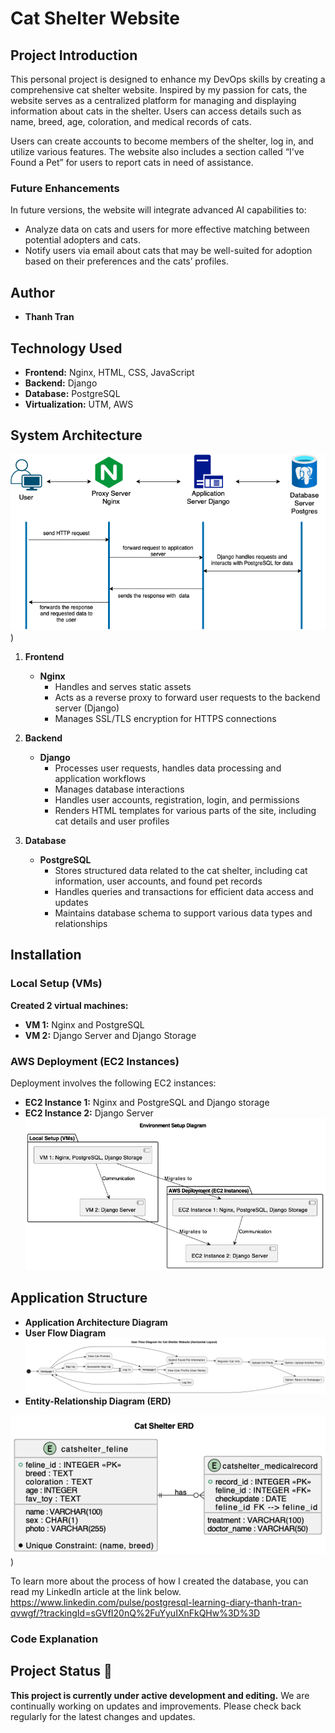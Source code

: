 # Cat Shelter Website

## Project Introduction

This personal project is designed to enhance my DevOps skills by creating a comprehensive cat shelter website. Inspired by my passion for cats, the website serves as a centralized platform for managing and displaying information about cats in the shelter. Users can access details such as name, breed, age, coloration, and medical records of cats. 

Users can create accounts to become members of the shelter, log in, and utilize various features. The website also includes a section called “I've Found a Pet” for users to report cats in need of assistance.

### Future Enhancements

In future versions, the website will integrate advanced AI capabilities to:
- Analyze data on cats and users for more effective matching between potential adopters and cats.
- Notify users via email about cats that may be well-suited for adoption based on their preferences and the cats’ profiles.

## Author

- **Thanh Tran**

## Technology Used

- **Frontend:** Nginx, HTML, CSS, JavaScript
- **Backend:** Django
- **Database:** PostgreSQL
- **Virtualization:** UTM, AWS

## System Architecture
![System Architecture](https://github.com/thanh-tran0106/thanhdevops/blob/master/system_architecture.drawio.png?raw=true))

1. **Frontend**
    - **Nginx**
        - Handles and serves static assets
        - Acts as a reverse proxy to forward user requests to the backend server (Django)
        - Manages SSL/TLS encryption for HTTPS connections

2. **Backend**
    - **Django**
        - Processes user requests, handles data processing and application workflows
        - Manages database interactions
        - Handles user accounts, registration, login, and permissions
        - Renders HTML templates for various parts of the site, including cat details and user profiles

3. **Database**
    - **PostgreSQL**
        - Stores structured data related to the cat shelter, including cat information, user accounts, and found pet records
        - Handles queries and transactions for efficient data access and updates
        - Maintains database schema to support various data types and relationships

## Installation

### Local Setup (VMs)

**Created 2 virtual machines:**

- **VM 1:** Nginx and PostgreSQL
- **VM 2:** Django Server and Django Storage


### AWS Deployment (EC2 Instances)

Deployment involves the following EC2 instances:

- **EC2 Instance 1:** Nginx and PostgreSQL and Django storage
- **EC2 Instance 2:** Django Server
![Environment Setup](https://github.com/thanh-tran0106/thanhdevops/blob/master/environment_setup.drawio.png?raw=true)

## Application Structure

- **Application Architecture Diagram**
- **User Flow Diagram**
![User_Flow](https://github.com/thanh-tran0106/thanhdevops/blob/master/user_flow.drawio.png?raw=true)
- **Entity-Relationship Diagram (ERD)**







![Database_Diagram](https://github.com/thanh-tran0106/thanhdevops/blob/master/database_diagram.drawio-2.png?raw=true))

 To learn more about the process of how I created the database, you can read my LinkedIn article at the link below.
https://www.linkedin.com/pulse/postgresql-learning-diary-thanh-tran-qvwgf/?trackingId=sGVfI20nQ%2FuYyuIXnFkQHw%3D%3D


### Code Explanation

## Project Status 🚧

**This project is currently under active development and editing.** We are continually working on updates and improvements. Please check back regularly for the latest changes and updates.







